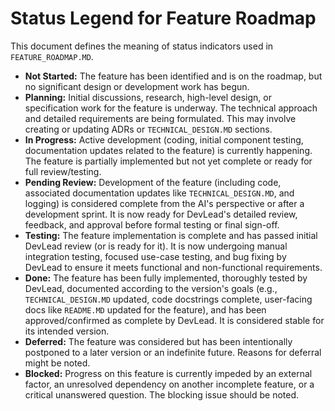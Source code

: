 # Status Legend for Feature Roadmap

This document defines the meaning of status indicators used in `FEATURE_ROADMAP.MD`.

*   **Not Started:** The feature has been identified and is on the roadmap, but no significant design or development work has begun.
*   **Planning:** Initial discussions, research, high-level design, or specification work for the feature is underway. The technical approach and detailed requirements are being formulated. This may involve creating or updating ADRs or `TECHNICAL_DESIGN.MD` sections.
*   **In Progress:** Active development (coding, initial component testing, documentation updates related to the feature) is currently happening. The feature is partially implemented but not yet complete or ready for full review/testing.
*   **Pending Review:** Development of the feature (including code, associated documentation updates like `TECHNICAL_DESIGN.MD`, and logging) is considered complete from the AI's perspective or after a development sprint. It is now ready for DevLead's detailed review, feedback, and approval before formal testing or final sign-off.
*   **Testing:** The feature implementation is complete and has passed initial DevLead review (or is ready for it). It is now undergoing manual integration testing, focused use-case testing, and bug fixing by DevLead to ensure it meets functional and non-functional requirements.
*   **Done:** The feature has been fully implemented, thoroughly tested by DevLead, documented according to the version's goals (e.g., `TECHNICAL_DESIGN.MD` updated, code docstrings complete, user-facing docs like `README.MD` updated for the feature), and has been approved/confirmed as complete by DevLead. It is considered stable for its intended version.
*   **Deferred:** The feature was considered but has been intentionally postponed to a later version or an indefinite future. Reasons for deferral might be noted.
*   **Blocked:** Progress on this feature is currently impeded by an external factor, an unresolved dependency on another incomplete feature, or a critical unanswered question. The blocking issue should be noted.